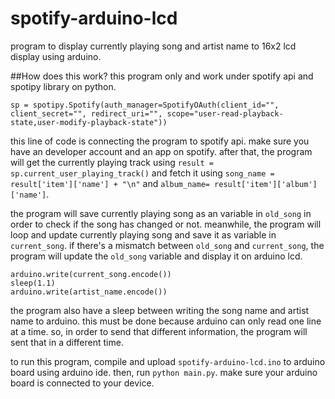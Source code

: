 # spotify-arduino-lcd
program to display currently playing song and artist name to 16x2 lcd display using arduino.

##How does this work?
this program only and work under spotify api and spotipy library on python. 
```
sp = spotipy.Spotify(auth_manager=SpotifyOAuth(client_id="", client_secret="", redirect_uri="", scope="user-read-playback-state,user-modify-playback-state"))
```
this line of code is connecting the program to spotify api. make sure you have an developer account and an app on spotify. after that, the program will get the currently playing track using ```result = sp.current_user_playing_track()``` and fetch it using ```song_name = result['item']['name'] + "\n"``` and ```album_name= result['item']['album']['name']```.

the program will save currently playing song as an variable in ```old_song``` in order to check if the song has changed or not. meanwhile, the program will loop and update currently playing song and save it as variable in ```current_song```. if there's a mismatch between ```old_song``` and ```current_song```, the program will update the ```old_song``` variable and display it on arduino lcd.

```
arduino.write(current_song.encode())
sleep(1.1)
arduino.write(artist_name.encode())
```
the program also have a sleep between writing the song name and artist name to arduino. this must be done because arduino can only read one line at a time. so, in order to send that different information, the program will sent that in a different time.

to run this program, compile and upload ```spotify-arduino-lcd.ino``` to arduino board using arduino ide. then, run ```python main.py```. make sure your arduino board is connected to your device.
